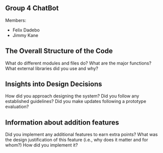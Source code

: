 ## Group 4 ChatBot

Members:
- Felix Dadebo
- Jimmy Kane

## The Overall Structure of the Code
What do different modules and files do?
What are the major functions?
What external libraries did you use and why?

## Insights into Design Decisions
How did you approach designing the system?
Did you follow any established guidelines?
Did you make updates following a prototype evaluation?

## Information about addition features
Did you implement any additional features to earn extra points?
What was the design justification of this feature (i.e., why does it matter and for whom?)
How did you implement it?